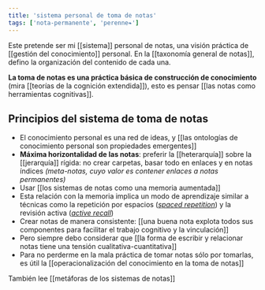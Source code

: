```yaml
---
title: 'sistema personal de toma de notas'
tags: ['nota-permanente', 'perenne❧']
---
```


Este pretende ser mi [[sistema]] personal de notas, una visión práctica de [[gestión del conocimiento]] personal. En la [[taxonomía general de notas]],  defino la organización del contenido de cada una.

**La toma de notas es una práctica básica de construcción de conocimiento** (mira [[teorías de la cognición extendida]]), esto es pensar [[las notas como herramientas cognitivas]].

## Principios del sistema de toma de notas

- El conocimiento personal es una red de ideas, y [[las ontologías de conocimiento personal son propiedades emergentes]]
- **Máxima horizontalidad de las notas**: preferir la [[heterarquía]] sobre la [[jerarquía]] rígida: no crear carpetas, basar todo en enlaces y en notas índices *(meta-notas, cuyo valor es contener enlaces a notas permanentes)*
- Usar [[los sistemas de notas como una memoria aumentada]]
- Esta relación con la memoria implica un modo de aprendizaje similar a técnicas como la repetición por espacios ([*spaced repetition*](https://en.wikipedia.org/wiki/Spaced_repetition)) y la revisión activa ([*active recall*](https://en.wikipedia.org/wiki/Active_recall))
- Crear notas de manera consistente: [[una buena nota explota todos sus componentes para facilitar el trabajo cognitivo y la vinculación]]
- Pero siempre debo considerar que [[la forma de escribir y relacionar notas tiene una tensión cualitativa-cuantitativa]]
- Para no perderme en la mala práctica de tomar notas sólo por tomarlas, es útil la [[operacionalización del conocimiento en la toma de notas]]

También lee [[metáforas de los sistemas de notas]]